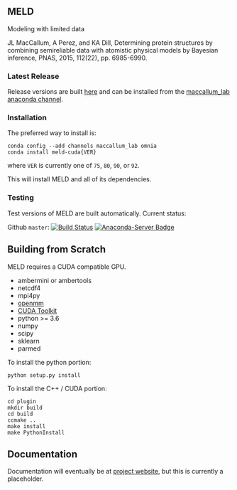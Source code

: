 ## MELD

Modeling with limited data

JL MacCallum, A Perez, and KA Dill, Determining protein structures by combining semireliable data
with atomistic physical models by Bayesian inference, PNAS, 2015, 112(22), pp. 6985-6990.

### Latest Release

Release versions are built [here](https://github.com/maccallumlab/meld-pkg) and can be installed from the
[maccallum_lab anaconda channel](https://anaconda.org/maccallum_lab).

### Installation

The preferred way to install is:
```
conda config --add channels maccallum_lab omnia
conda install meld-cuda{VER}
```
where `VER` is currently one of `75`, `80`, `90`, or `92`.

This will install MELD and all of its dependencies.

### Testing

Test versions of MELD are built automatically. Current status:

Github `master`: [![Build Status](https://travis-ci.org/maccallumlab/meld.svg?branch=master)](https://travis-ci.org/maccallumlab/meld)
                [![Anaconda-Server Badge](https://anaconda.org/maccallum_lab/meld-test/badges/version.svg)](https://anaconda.org/maccallum_lab/meld-test)

## Building from Scratch

MELD requires a CUDA compatible GPU.

* ambermini or ambertools
* netcdf4
* mpi4py
* [openmm](https://github.com/pandegroup/openmm)
* [CUDA Toolkit](https://developer.nvidia.com/cuda-toolkit)
* python >= 3.6
* numpy
* scipy
* sklearn
* parmed

To install the python portion:
```
python setup.py install
```

To install the C++ / CUDA portion:
```
cd plugin
mkdir build
cd build
ccmake ..
make install
make PythonInstall
```

## Documentation

Documentation will eventually be at [project website](http://meldmd.org), but this is currently a placeholder.
